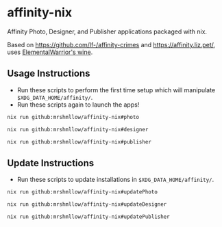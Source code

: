 # affinity-nix

Affinity Photo, Designer, and Publisher applications packaged with nix.

Based on https://github.com/lf-/affinity-crimes and https://affinity.liz.pet/, uses [ElementalWarrior's wine](https://gitlab.winehq.org/ElementalWarrior/wine).

## Usage Instructions

- Run these scripts to perform the first time setup which will manipulate `$XDG_DATA_HOME/affinity/`.
- Run these scripts again to launch the apps!

```bash
nix run github:mrshmllow/affinity-nix#photo

nix run github:mrshmllow/affinity-nix#designer

nix run github:mrshmllow/affinity-nix#publisher
```

## Update Instructions

- Run these scripts to update installations in `$XDG_DATA_HOME/affinity/`.

```bash
nix run github:mrshmllow/affinity-nix#updatePhoto

nix run github:mrshmllow/affinity-nix#updateDesigner

nix run github:mrshmllow/affinity-nix#updatePublisher
```
